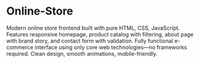 # Online-Store
Modern online store frontend built with pure HTML, CSS, JavaScript. Features responsive homepage, product catalog with filtering, about page with brand story, and contact form with validation. Fully functional e-commerce interface using only core web technologies—no frameworks required. Clean design, smooth animations, mobile-friendly.
